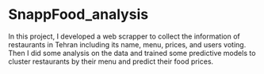 # SnappFood_analysis
In this project, I developed a web scrapper to collect the information of restaurants in Tehran including its name, menu, prices, and users voting. Then I did some analysis on the data and trained some predictive models to cluster restaurants by their menu and predict their food prices.
